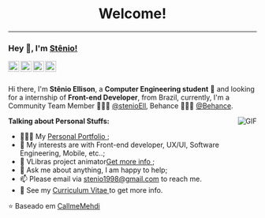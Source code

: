 <h1 align="center"> Welcome! </h1>
<hr />

### Hey 👋, I'm [Stênio!](https://stenioellison.netlify.app/)

<a href="https://www.linkedin.com/in/st%C3%AAnio-ellison-6b2058212/">
  <img align="left" alt="Mehdi's LinkdeIn" width="22px" src="https://cdn.jsdelivr.net/npm/simple-icons@v3/icons/linkedin.svg" />
</a>
<a href="https://www.behance.net/stenioellison">
  <img align="left" alt="Behance" width="22px" src="https://cdn.jsdelivr.net/npm/simple-icons@3.1.0/icons/behance.svg" />
</a>
<a href="https://www.instagram.com/stenioell/">
  <img align="left" alt="Stenio's Instagram" width="22px" src="https://cdn.jsdelivr.net/npm/simple-icons@v3/icons/instagram.svg" />
</a>
<a href="https://www.facebook.com/stenio.ellison1">
  <img align="left"  alt="Stenio's Instagram" width="22px" src="https://cdn.jsdelivr.net/npm/simple-icons@v3/icons/facebook.svg" />
</a>

<br />
<br />

Hi there, I'm **Stênio Ellison**, a **Computer Engineering student** 🚀 and looking for a internship of **Front-end Developer**,  from Brazil, currently, I'm a Community Team Member 🙍🏽‍♂️ [@stenioEll](https://github.com/stenioEll), Behance 👨🏽‍💻 [@Behance](https://www.behance.net/stenioellison). 

  <img align="right" alt="GIF" src="https://i.pinimg.com/originals/e4/26/70/e426702edf874b181aced1e2fa5c6cde.gif" />

**Talking about Personal Stuffs:**

- 👨🏽‍💻 My [Personal Portfolio ](https://stenioellison.netlify.app/); 
- 🤔 My interests are with Front-end developer, UX/UI, Software Engineering, Mobile,  etc..;
- 💼 VLibras project animator[Get more info ](https://www.gov.br/governodigital/pt-br/vlibras);
- 💬 Ask me about anything, I am happy to help;
- 📫 Please email via stenio1998@gmail.com to reach me.
- 📝 See my [Curriculum Vitae ](https://docs.google.com/document/d/1Q0GMYHHv8IAMqoIY9BfbMBz88L4hfGVD7At6ZJF7rgM/edit?usp=sharing) to get more info.



⭐️ Baseado em [CallmeMehdi](https://github.com/CallmeMehdi)


